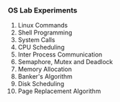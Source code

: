 ### OS Lab Experiments

1. Linux Commands
2. Shell Programming
3. System Calls
4. CPU Scheduling
5. Inter Process Communication
6. Semaphore, Mutex and Deadlock
7. Memory Allocation
8. Banker's Algorithm
9. Disk Scheduling
10. Page Replacement Algorithm